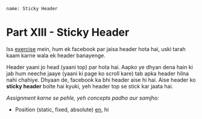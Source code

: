 ```ngMeta
name: Sticky Header
```

# Part XIII - Sticky Header

Iss [exercise](http://abhishekgupta92.github.io/equality10) mein,  hum ek facebook par jaisa header hota hai, uski tarah kaam karne wala
ek header banayenge.

Header yaani jo head (yaani top) par hota hai. Aapko ye dhyan dena hain ki jab hum neeche jaaye (yaani ki page ko scroll kare) tab apka header hilna
nahi chahiye. Dhyaan de, facebook ka bhi header aise hi hai. Aise header ko **sticky header** bolte hai kyuki, yeh header top se stick kar jaata hai.

_Assignment karne se pehle, yeh concepts padho aur samjho:_
* Position (static, fixed, absolute) [en](http://www.w3schools.com/css/css_positioning.asp), hi

